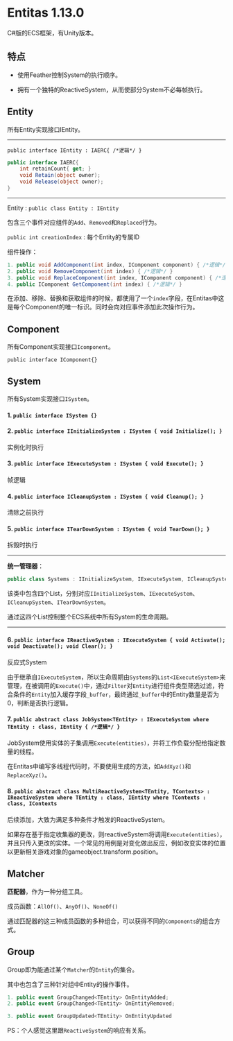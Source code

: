 # Entitas 1.13.0

C#版的ECS框架，有Unity版本。

## 特点

- 使用Feather控制System的执行顺序。

- 拥有一个独特的ReactiveSystem，从而使部分System不必每帧执行。

## Entity

所有Entity实现接口IEntity。

---

`public interface IEntity : IAERC{ /*逻辑*/ }`

```C#
public interface IAERC{
    int retainCount{ get; }
    void Retain(object owner);
    void Release(object owner);
}
```

---

 Entity  : `public class Entity : IEntity`

包含三个事件对应组件的`Add`、`Removed`和`Replaced`行为。

`public int creationIndex` : 每个Entity的专属ID

组件操作：

```C#
1. public void AddComponent(int index, IComponent component) { /*逻辑*/ }
2. public void RemoveComponent(int index) { /*逻辑*/ }
3. public void ReplaceComponent(int index, IComponent component) { /*逻辑*/ }
4. public IComponent GetComponent(int index) { /*逻辑*/ }
```



在添加、移除、替换和获取组件的时候，都使用了一个`index`字段，在Entitas中这是每个Component的唯一标识。同时会向对应事件添加此次操作行为。

## Component

所有Component实现接口`Icomponent`。

`public interface IComponent{}`

## System

所有System实现接口`ISystem`。

#### 1. `public interface ISystem {}`

#### 2. `public interface IInitializeSystem : ISystem { void Initialize(); }`

实例化时执行

#### 3. `public interface IExecuteSystem : ISystem { void Execute(); }`

帧逻辑

#### 4. `public interface ICleanupSystem : ISystem { void Cleanup(); }`

清除之前执行

#### 5. `public interface ITearDownSystem : ISystem { void TearDown(); }`

拆毁时执行

---

**统一管理器**：

```C#
public class Systems : IInitializeSystem, IExecuteSystem, ICleanupSystem, ITearDownSystem { /*逻辑*/ }
```

该类中包含四个List，分别对应`IInitializeSystem`、`IExecuteSystem`、`ICleanupSystem`、`ITearDownSystem`。

通过这四个List控制整个ECS系统中所有System的生命周期。

---

#### 6. `public interface IReactiveSystem : IExecuteSystem { void Activate(); void Deactivate(); void Clear(); }`

反应式System

由于继承自`IExecuteSystem`，所以生命周期由`Systems`的`List<IExecuteSystem>`来管理，在被调用的`Execute()`中，通过`Filter`对`Entity`进行组件类型筛选过滤，符合条件的`Entity`加入缓存字段`_buffer`，最终通过`_buffer`中的Entity数量是否为0，判断是否执行逻辑。

#### 7. `public abstract class JobSystem<TEntity> : IExecuteSystem where TEntity : class, IEntity { /*逻辑*/ }`

JobSystem使用实体的子集调用`Execute(entities)`，并将工作负载分配给指定数量的线程。

在Entitas中编写多线程代码时，不要使用生成的方法，如`AddXyz()`和`ReplaceXyz()`。

#### 8. `public abstract class MultiReactiveSystem<TEntity, TContexts> : IReactiveSystem where TEntity : class, IEntity where TContexts : class, IContexts`

后续添加，大致为满足多种条件才触发的ReactiveSystem。

如果存在基于指定收集器的更改，则reactiveSystem将调用`Execute(entities)`，并且只传入更改的实体。一个常见的用例是对变化做出反应，例如改变实体的位置以更新相关游戏对象的gameobject.transform.position。

## Matcher

**匹配器**，作为一种分组工具。

成员函数：`AllOf()`、`AnyOf()`、`NoneOf()`

通过匹配器的这三种成员函数的多种组合，可以获得不同的`Components`的组合方式。

## Group

Group即为能通过某个`Matcher`的`Entity`的集合。

其中也包含了三种针对组中Entity的操作事件。

```C#
1. public event GroupChanged<TEntity> OnEntityAdded;
2. public event GroupChanged<TEntity> OnEntityRemoved;

3. public event GroupUpdated<TEntity> OnEntityUpdated
```

PS：个人感觉这里跟`ReactiveSystem`的响应有关系。






